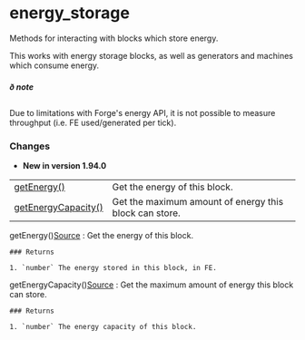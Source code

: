 # energy\_storage

Methods for interacting with blocks which store energy.

This works with energy storage blocks, as well as generators and machines which consume energy.

##### ð note

Due to limitations with Forge's energy API, it is not possible to measure throughput (i.e. FE used/generated per
tick).

### Changes

* **New in version 1.94.0**

|  |  |
| --- | --- |
| [getEnergy()](#v:getEnergy) | Get the energy of this block. |
| [getEnergyCapacity()](#v:getEnergyCapacity) | Get the maximum amount of energy this block can store. |

getEnergy()[Source](https://github.com/cc-tweaked/CC-Tweaked/blob/9c0ce27ce6ac568ecdff2a369cf517cb9431279f/projects/common/src/main/java/dan200/computercraft/shared/peripheral/generic/methods/AbstractEnergyMethods.java#L42)
:   Get the energy of this block.

    ### Returns

    1. `number` The energy stored in this block, in FE.

getEnergyCapacity()[Source](https://github.com/cc-tweaked/CC-Tweaked/blob/9c0ce27ce6ac568ecdff2a369cf517cb9431279f/projects/common/src/main/java/dan200/computercraft/shared/peripheral/generic/methods/AbstractEnergyMethods.java#L51)
:   Get the maximum amount of energy this block can store.

    ### Returns

    1. `number` The energy capacity of this block.